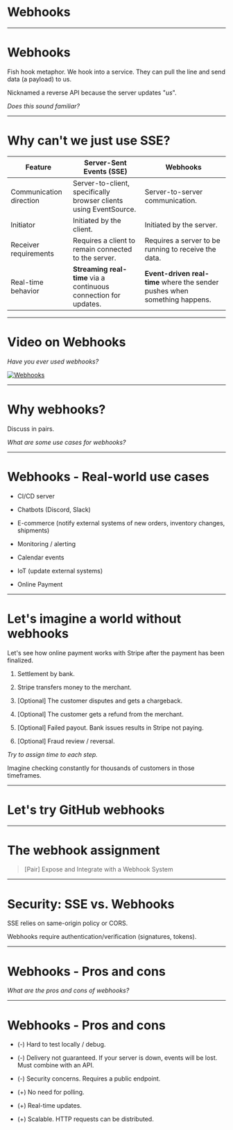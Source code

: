 <div class="title-card">
    <h1>Webhooks</h1>
</div>

---

# Webhooks

Fish hook metaphor. We hook into a service. They can pull the line and send data (a payload) to us.

Nicknamed a reverse API because the server updates "*us*".

*Does this sound familiar?*

---

# Why can't we just use SSE?

| Feature                     | Server-Sent Events (SSE)                                              | Webhooks                                                              |
|----------------------------|-----------------------------------------------------------------------|-----------------------------------------------------------------------|
| Communication direction    | Server-to-client, specifically browser clients using EventSource.     | Server-to-server communication.                                       |
| Initiator                  | Initiated by the client.                                               | Initiated by the server.                                              |
| Receiver requirements      | Requires a client to remain connected to the server.                  | Requires a server to be running to receive the data.                  |
| Real-time behavior         | **Streaming real-time** via a continuous connection for updates.          | **Event-driven real-time** where the sender pushes when something happens.|


---

# Video on Webhooks

*Have you ever used webhooks?*

[![Webhooks](http://img.youtube.com/vi/x_jjhcDrISk/0.jpg)](https://www.youtube.com/watch?v=x_jjhcDrISk)

---

# Why webhooks?

Discuss in pairs.

*What are some use cases for webhooks?*

---

# Webhooks - Real-world use cases

* CI/CD server

* Chatbots (Discord, Slack)

* E-commerce (notify external systems of new orders, inventory changes, shipments)

* Monitoring / alerting

* Calendar events

* IoT (update external systems)

* Online Payment

---

# Let's imagine a world without webhooks

Let's see how online payment works with Stripe after the payment has been finalized. 

1. Settlement by bank.

2. Stripe transfers money to the merchant. 

3. [Optional] The customer disputes and gets a chargeback.

4. [Optional] The customer gets a refund from the merchant.

5. [Optional] Failed payout. Bank issues results in Stripe not paying. 

6. [Optional] Fraud review / reversal. 

*Try to assign time to each step.* 

Imagine checking constantly for thousands of customers in those timeframes.

---

# Let's try GitHub webhooks



---

# The webhook assignment

> [Pair] Expose and Integrate with a Webhook System

---

# Security: SSE vs. Webhooks

SSE relies on same-origin policy or CORS.

Webhooks require authentication/verification (signatures, tokens).

---

# Webhooks - Pros and cons

*What are the pros and cons of webhooks?*

---

# Webhooks - Pros and cons

* (-) Hard to test locally / debug.

* (-) Delivery not guaranteed. If your server is down, events will be lost. Must combine with an API.

* (-) Security concerns. Requires a public endpoint.

* (+) No need for polling.

* (+) Real-time updates.

* (+) Scalable. HTTP requests can be distributed.

